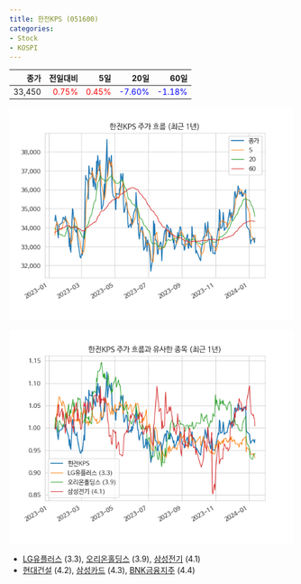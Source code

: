 ```yaml
---
title: 한전KPS (051600)
categories:
- Stock
- KOSPI
---
```


|종가|전일대비|5일|20일|60일|
|---:|-------:|--:|---:|---:|
|33,450|<span style="color: red">0.75%</span>|<span style="color: red">0.45%</span>|<span style="color: blue">-7.60%</span>|<span style="color: blue">-1.18%</span>|


<!-- more -->

![051600](/assets/images/stock/051600.png)

![051600](/assets/images/stock/051600_sim.png)

- [LG유플러스](/032640/) (3.3), [오리온홀딩스](/001800/) (3.9), [삼성전기](/009150/) (4.1)
- [현대건설](/000720/) (4.2), [삼성카드](/029780/) (4.3), [BNK금융지주](/138930/) (4.4)